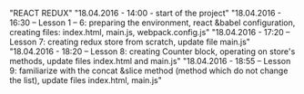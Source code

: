 ﻿"REACT REDUX" 
"18.04.2016 - 14:00 - start of the project" 
"18.04.2016 - 16:30 – Lesson 1 – 6: preparing the environment, react &babel configuration, creating files: index.html, main.js, webpack.config.js" 
"18.04.2016 - 17:20 – Lesson 7: creating redux store from scratch, update file main.js" 
"18.04.2016 - 18:20 – Lesson 8: creating Counter block, operating on store's methods, update files index.html and main.js" 
"18.04.2016 - 18:55 – Lesson 9: familiarize with the concat &slice method (method which do not change the list), update files index.html, main.js" 

